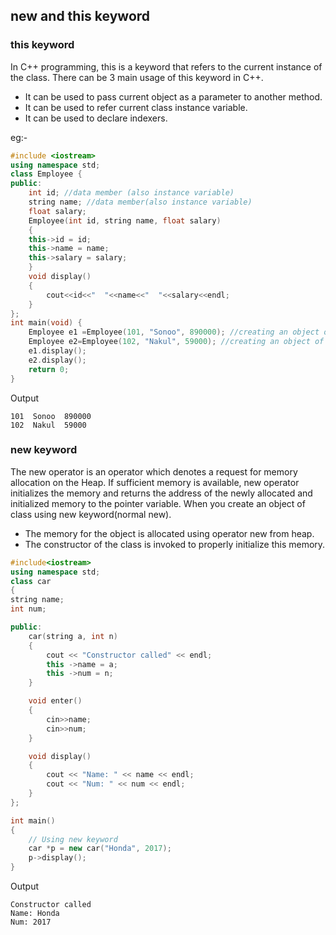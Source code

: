 ## new and this keyword

### this keyword

In C++ programming, this is a keyword that refers to the current instance of the class. There can be 3 main usage of this keyword in C++.

- It can be used to pass current object as a parameter to another method.
- It can be used to refer current class instance variable.
- It can be used to declare indexers.

eg:-
```c++
#include <iostream>  
using namespace std;  
class Employee {  
public:  
    int id; //data member (also instance variable)      
    string name; //data member(also instance variable)  
    float salary;  
    Employee(int id, string name, float salary)    
    {    
	this->id = id;    
	this->name = name;    
	this->salary = salary;   
    }    
    void display()    
    {    
        cout<<id<<"  "<<name<<"  "<<salary<<endl;    
    }    
};  
int main(void) {  
    Employee e1 =Employee(101, "Sonoo", 890000); //creating an object of Employee   
    Employee e2=Employee(102, "Nakul", 59000); //creating an object of Employee  
    e1.display();    
    e2.display();    
    return 0;  
}  
```
Output

```
101  Sonoo  890000
102  Nakul  59000
```

### new keyword

The new operator is an operator which denotes a request for memory allocation on the Heap. If sufficient memory is available, new operator initializes the memory and returns the address of the newly allocated and initialized memory to the pointer variable. When you create an object of class using new keyword(normal new).

- The memory for the object is allocated using operator new from heap.
- The constructor of the class is invoked to properly initialize this memory.

```c++
#include<iostream>
using namespace std;
class car
{
string name;
int num;

public:
    car(string a, int n)
    {
        cout << "Constructor called" << endl;
        this ->name = a;
        this ->num = n;
    }

    void enter()
    {
        cin>>name;
        cin>>num;
    }

    void display()
    {
        cout << "Name: " << name << endl;
        cout << "Num: " << num << endl;
    }
};

int main()
{
	// Using new keyword
	car *p = new car("Honda", 2017);
	p->display();
}
```

Output

```
Constructor called
Name: Honda
Num: 2017
```
